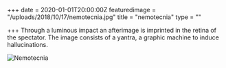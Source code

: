 +++
date = 2020-01-01T20:00:00Z
featuredimage = "/uploads/2018/10/17/nemotecnia.jpg"
title = "nemotecnia"
type = ""

+++
Through a luminous impact an afterimage is imprinted in the retina of the spectator. The image consists of a yantra, a graphic machine to induce hallucinations.

<img class="full" src="/uploads/2018/10/17/nemotecnia.jpg" alt="Nemotecnia">